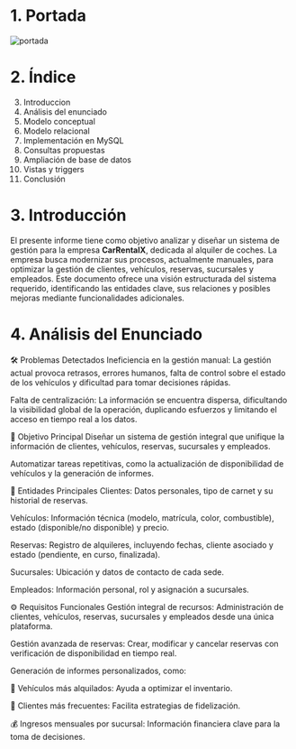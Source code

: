 # 1. Portada
![portada](./capturas/carrentalx.png)

# 2. Índice

3. Introduccion
4. Análisis del enunciado
5. Modelo conceptual
6. Modelo relacional
7. Implementación en MySQL
8. Consultas propuestas
9. Ampliación de base de datos
10. Vistas y triggers
11. Conclusión

# 3. Introducción
El presente informe tiene como objetivo analizar y diseñar un sistema de gestión para la empresa **CarRentalX**, dedicada al alquiler de coches. La empresa busca modernizar sus procesos, actualmente manuales, para optimizar la gestión de clientes, vehículos, reservas, sucursales y empleados. Este documento ofrece una visión estructurada del sistema requerido, identificando las entidades clave, sus relaciones y posibles mejoras mediante funcionalidades adicionales.

# 4. Análisis del Enunciado
🛠️ Problemas Detectados
Ineficiencia en la gestión manual:
La gestión actual provoca retrasos, errores humanos, falta de control sobre el estado de los vehículos y dificultad para tomar decisiones rápidas.

Falta de centralización:
La información se encuentra dispersa, dificultando la visibilidad global de la operación, duplicando esfuerzos y limitando el acceso en tiempo real a los datos.

🎯 Objetivo Principal
Diseñar un sistema de gestión integral que unifique la información de clientes, vehículos, reservas, sucursales y empleados.

Automatizar tareas repetitivas, como la actualización de disponibilidad de vehículos y la generación de informes.

🧩 Entidades Principales
Clientes: Datos personales, tipo de carnet y su historial de reservas.

Vehículos: Información técnica (modelo, matrícula, color, combustible), estado (disponible/no disponible) y precio.

Reservas: Registro de alquileres, incluyendo fechas, cliente asociado y estado (pendiente, en curso, finalizada).

Sucursales: Ubicación y datos de contacto de cada sede.

Empleados: Información personal, rol y asignación a sucursales.

⚙️ Requisitos Funcionales
Gestión integral de recursos: Administración de clientes, vehículos, reservas, sucursales y empleados desde una única plataforma.

Gestión avanzada de reservas: Crear, modificar y cancelar reservas con verificación de disponibilidad en tiempo real.

Generación de informes personalizados, como:

🚗 Vehículos más alquilados: Ayuda a optimizar el inventario.

👤 Clientes más frecuentes: Facilita estrategias de fidelización.

💰 Ingresos mensuales por sucursal: Información financiera clave para la toma de decisiones.